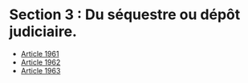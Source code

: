 # Section 3 : Du séquestre ou dépôt judiciaire.

- [Article 1961](article-1961.md)
- [Article 1962](article-1962.md)
- [Article 1963](article-1963.md)

